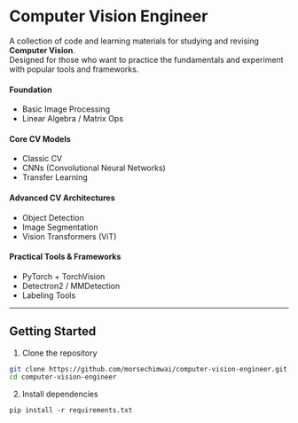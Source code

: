 # Computer Vision Engineer

A collection of code and learning materials for studying and revising **Computer Vision**.  
Designed for those who want to practice the fundamentals and experiment with popular tools and frameworks.

#### Foundation

- Basic Image Processing
- Linear Algebra / Matrix Ops

#### Core CV Models

- Classic CV
- CNNs (Convolutional Neural Networks)
- Transfer Learning

#### Advanced CV Architectures

- Object Detection
- Image Segmentation
- Vision Transformers (ViT)

#### Practical Tools & Frameworks

- PyTorch + TorchVision
- Detectron2 / MMDetection
- Labeling Tools

---

## Getting Started

1. Clone the repository

```bash
git clone https://github.com/morsechimwai/computer-vision-engineer.git
cd computer-vision-engineer
```

2. Install dependencies

```
pip install -r requirements.txt
```
